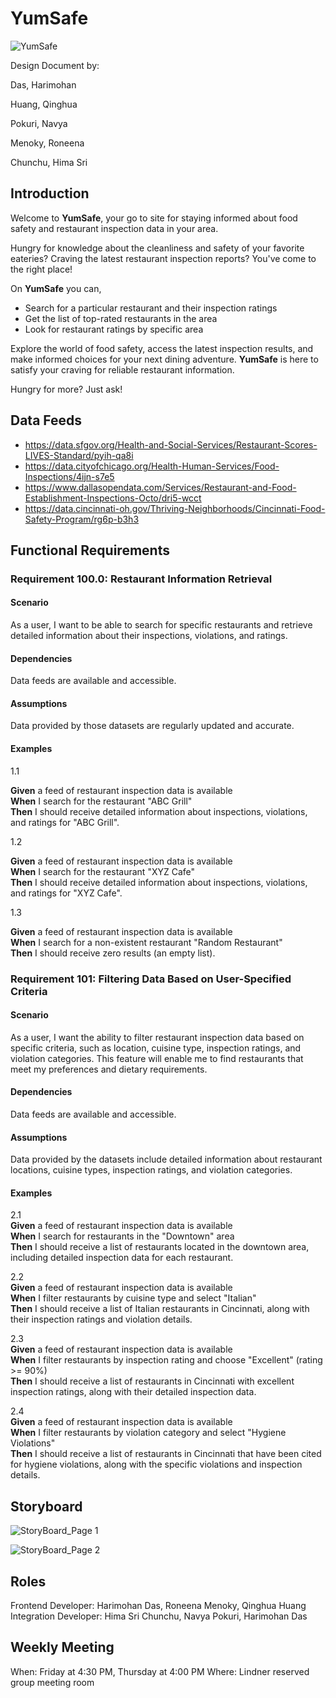 
# YumSafe  
![YumSafe](https://github.com/harry0878/IS7024/assets/143024559/5232ae30-bed5-4e9b-bb42-0c9a18b98c16)


Design Document by:  

Das, Harimohan  

Huang, Qinghua  

Pokuri, Navya  

Menoky, Roneena  

Chunchu, Hima Sri  

## Introduction  

Welcome to **YumSafe**, your go to site for staying informed about food safety and restaurant inspection data in your area.  

Hungry for knowledge about the cleanliness and safety of your favorite eateries? Craving the latest restaurant inspection reports? You've come to the right place!  

On **YumSafe** you can,  

- Search for a particular restaurant and their inspection ratings
- Get the list of top-rated restaurants in the area
- Look for restaurant ratings by specific area

  
Explore the world of food safety, access the latest inspection results, and make informed choices for your next dining adventure. **YumSafe** is here to satisfy your craving for reliable restaurant information.  

Hungry for more? Just ask!

## Data Feeds  

- https://data.sfgov.org/Health-and-Social-Services/Restaurant-Scores-LIVES-Standard/pyih-qa8i
- https://data.cityofchicago.org/Health-Human-Services/Food-Inspections/4ijn-s7e5
- https://www.dallasopendata.com/Services/Restaurant-and-Food-Establishment-Inspections-Octo/dri5-wcct
- https://data.cincinnati-oh.gov/Thriving-Neighborhoods/Cincinnati-Food-Safety-Program/rg6p-b3h3

## Functional Requirements  

### Requirement 100.0: Restaurant Information Retrieval  

#### Scenario  

As a user, I want to be able to search for specific restaurants and retrieve detailed information about their inspections, violations, and ratings.  

#### Dependencies  

Data feeds are available and accessible.  

#### Assumptions  

Data provided by those datasets are regularly updated and accurate.  

#### Examples  

1.1  

**Given** a feed of restaurant inspection data is available  
**When** I search for the restaurant "ABC Grill"  
**Then** I should receive detailed information about inspections, violations, and ratings for "ABC Grill".  

1.2  

**Given** a feed of restaurant inspection data is available  
**When** I search for the restaurant "XYZ Cafe"  
**Then** I should receive detailed information about inspections, violations, and ratings for "XYZ Cafe".

1.3  

**Given** a feed of restaurant inspection data is available  
**When** I search for a non-existent restaurant "Random Restaurant"  
**Then** I should receive zero results (an empty list).  

### Requirement 101: Filtering Data Based on User-Specified Criteria  

#### Scenario  

As a user, I want the ability to filter restaurant inspection data based on specific criteria, such as location, cuisine type, inspection ratings, and violation categories. This feature will enable me to find restaurants that meet my preferences and dietary requirements.  

#### Dependencies  

Data feeds are available and accessible.  

#### Assumptions  

Data provided by the datasets include detailed information about restaurant locations, cuisine types, inspection ratings, and violation categories. 
 
#### Examples  

2.1  
**Given** a feed of restaurant inspection data is available  
**When** I search for restaurants in the "Downtown" area  
**Then** I should receive a list of restaurants located in the downtown area, including detailed inspection data for each restaurant.  

2.2  
**Given** a feed of restaurant inspection data is available  
**When** I filter restaurants by cuisine type and select "Italian"  
**Then** I should receive a list of Italian restaurants in Cincinnati, along with their inspection ratings and violation details.

2.3  
**Given** a feed of restaurant inspection data is available  
**When** I filter restaurants by inspection rating and choose "Excellent" (rating >= 90%)  
**Then** I should receive a list of restaurants in Cincinnati with excellent inspection ratings, along with their detailed inspection data.

2.4  
**Given** a feed of restaurant inspection data is available  
**When** I filter restaurants by violation category and select "Hygiene Violations"  
**Then** I should receive a list of restaurants in Cincinnati that have been cited for hygiene violations, along with the specific violations and inspection details.  

## Storyboard  
![StoryBoard_Page 1](https://github.com/harry0878/IS7024/assets/143144123/530272df-5335-4e22-b922-796fbfa28122)  

![StoryBoard_Page 2](https://github.com/harry0878/IS7024/assets/143144123/0e8db99f-ed21-4dd5-b036-1d68138cfd5b)



## Roles  
Frontend Developer: Harimohan Das, Roneena Menoky, Qinghua Huang  
Integration Developer: Hima Sri Chunchu, Navya Pokuri, Harimohan Das

## Weekly Meeting  
When: Friday at 4:30 PM, Thursday at 4:00 PM
Where: Lindner reserved group meeting room



